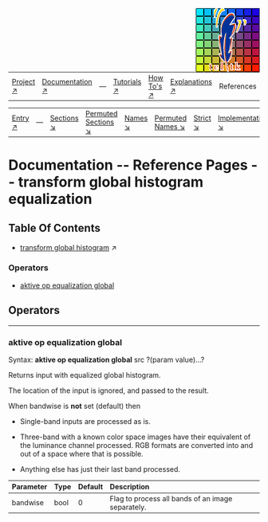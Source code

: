<img src='../assets/aktive-logo-128.png' style='float:right;'>

||||||||
|---|---|---|---|---|---|---|
|[Project ↗](../../README.md)|[Documentation ↗](../index.md)|&mdash;|[Tutorials ↗](../tutorials.md)|[How To's ↗](../howtos.md)|[Explanations ↗](../explanations.md)|References|

|||||||||
|---|---|---|---|---|---|---|---|
|[Entry ↗](index.md)|&mdash;|[Sections ↘](bysection.md)|[Permuted Sections ↘](bypsection.md)|[Names ↘](byname.md)|[Permuted Names ↘](bypname.md)|[Strict ↘](strict.md)|[Implementations ↘](bylang.md)|

# Documentation -- Reference Pages -- transform global histogram equalization

## Table Of Contents

  - [transform global histogram](transform_global_histogram.md) ↗


### Operators

 - [aktive op equalization global](#op_equalization_global)

## Operators

---
### <a name='op_equalization_global'></a> aktive op equalization global

Syntax: __aktive op equalization global__ src ?(param value)...?

Returns input with equalized global histogram.

The location of the input is ignored, and passed to the result.

When bandwise is __not__ set (default) then

- Single-band inputs are processed as is.

- Three-band with a known color space images have their equivalent of the luminance channel processed. RGB formats are converted into and out of a space where that is possible.

- Anything else has just their last band processed.

|Parameter|Type|Default|Description|
|:---|:---|:---|:---|
|bandwise|bool|0|Flag to process all bands of an image separately.|

